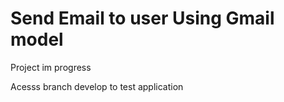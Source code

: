 
# Send Email to user Using Gmail model

Project im progress

Acesss branch develop to test application
